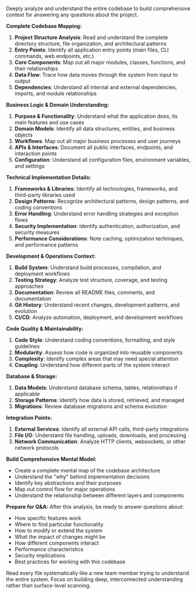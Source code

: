 Deeply analyze and understand the entire codebase to build comprehensive context for answering any questions about the project.

**Complete Codebase Mapping:**
1. **Project Structure Analysis**: Read and understand the complete directory structure, file organization, and architectural patterns
2. **Entry Points**: Identify all application entry points (main files, CLI commands, web endpoints, etc.)
3. **Core Components**: Map out all major modules, classes, functions, and their relationships
4. **Data Flow**: Trace how data moves through the system from input to output
5. **Dependencies**: Understand all internal and external dependencies, imports, and module relationships

**Business Logic & Domain Understanding:**
1. **Purpose & Functionality**: Understand what the application does, its main features and use cases
2. **Domain Models**: Identify all data structures, entities, and business objects
3. **Workflows**: Map out all major business processes and user journeys
4. **APIs & Interfaces**: Document all public interfaces, endpoints, and interaction points
5. **Configuration**: Understand all configuration files, environment variables, and settings

**Technical Implementation Details:**
1. **Frameworks & Libraries**: Identify all technologies, frameworks, and third-party libraries used
2. **Design Patterns**: Recognize architectural patterns, design patterns, and coding conventions
3. **Error Handling**: Understand error handling strategies and exception flows
4. **Security Implementation**: Identify authentication, authorization, and security measures
5. **Performance Considerations**: Note caching, optimization techniques, and performance patterns

**Development & Operations Context:**
1. **Build System**: Understand build processes, compilation, and deployment workflows
2. **Testing Strategy**: Analyze test structure, coverage, and testing approaches
3. **Documentation**: Review all README files, comments, and documentation
4. **Git History**: Understand recent changes, development patterns, and evolution
5. **CI/CD**: Analyze automation, deployment, and development workflows

**Code Quality & Maintainability:**
1. **Code Style**: Understand coding conventions, formatting, and style guidelines
2. **Modularity**: Assess how code is organized into reusable components
3. **Complexity**: Identify complex areas that may need special attention
4. **Coupling**: Understand how different parts of the system interact

**Database & Storage:**
1. **Data Models**: Understand database schema, tables, relationships if applicable
2. **Storage Patterns**: Identify how data is stored, retrieved, and managed
3. **Migrations**: Review database migrations and schema evolution

**Integration Points:**
1. **External Services**: Identify all external API calls, third-party integrations
2. **File I/O**: Understand file handling, uploads, downloads, and processing
3. **Network Communication**: Analyze HTTP clients, websockets, or other network protocols

**Build Comprehensive Mental Model:**
- Create a complete mental map of the codebase architecture
- Understand the "why" behind implementation decisions
- Identify key abstractions and their purposes
- Map out control flow for major operations
- Understand the relationship between different layers and components

**Prepare for Q&A:**
After this analysis, be ready to answer questions about:
- How specific features work
- Where to find particular functionality
- How to modify or extend the system
- What the impact of changes might be
- How different components interact
- Performance characteristics
- Security implications
- Best practices for working with this codebase

Read every file systematically like a new team member trying to understand the entire system. Focus on building deep, interconnected understanding rather than surface-level scanning.